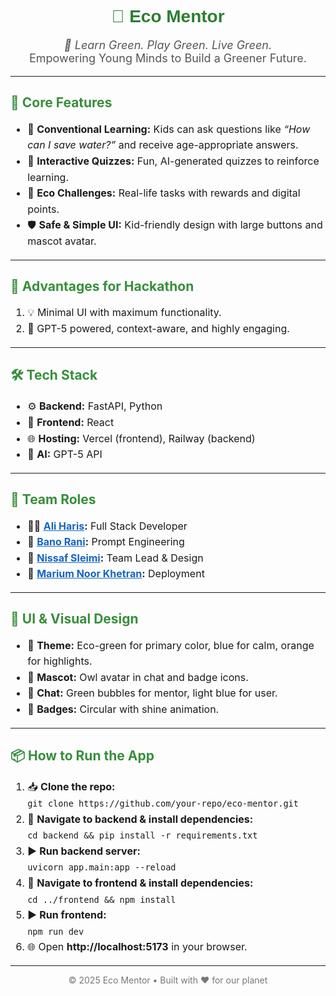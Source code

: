 <h1 align="center" style="color:#2e7d32; font-family:Arial, sans-serif;">
    🌱 Eco Mentor
</h1>
<p align="center" style="font-size:18px; color:#555;">
    <em>🌱 Learn Green. Play Green. Live Green.</em><br>
    Empowering Young Minds to Build a Greener Future.
</p>

<hr>

<h2 style="color:#388e3c;">🌟 Core Features</h2>
<ul style="font-size:16px; line-height:1.6;">
    <li>💬 <strong>Conventional Learning:</strong> Kids can ask questions like <em>“How can I save water?”</em> and receive age-appropriate answers.</li>
    <li>🧠 <strong>Interactive Quizzes:</strong> Fun, AI-generated quizzes to reinforce learning.</li>
    <li>🎯 <strong>Eco Challenges:</strong> Real-life tasks with rewards and digital points.</li>
    <li>🛡️ <strong>Safe & Simple UI:</strong> Kid-friendly design with large buttons and mascot avatar.</li>
</ul>

<hr>

<h2 style="color:#388e3c;">🚀 Advantages for Hackathon</h2>
<ol style="font-size:16px; line-height:1.6;">
    <li>💡 Minimal UI with maximum functionality.</li>
    <li>🤖 GPT-5 powered, context-aware, and highly engaging.</li>
</ol>

<hr>

<h2 style="color:#388e3c;">🛠 Tech Stack</h2>
<ul style="font-size:16px; line-height:1.6;">
    <li>⚙️ <strong>Backend:</strong> FastAPI, Python</li>
    <li>🎨 <strong>Frontend:</strong> React</li>
    <li>🌐 <strong>Hosting:</strong> Vercel (frontend), Railway (backend)</li>
    <li>🤖 <strong>AI:</strong> GPT-5 API</li>
</ul>

<hr>

<h2 style="color:#388e3c;">👥 Team Roles</h2>
<ul style="font-size:16px; line-height:1.6;">
    <li>👨‍💻 <strong><a href="https://github.com/ali-haris" style="color:#1565c0;">Ali Haris</a>:</strong> Full Stack Developer</li>
    <li>📝 <strong><a href="https://github.com/Bano733-code" style="color:#1565c0;">Bano Rani</a>:</strong> Prompt Engineering</li>
    <li>🦉 <strong><a href="https://github.com/N2024-2025" style="color:#1565c0;">Nissaf Sleimi</a>:</strong> Team Lead & Design</li>
    <li>🚀 <strong><a href="https://github.com/mariumnoorkhetran" style="color:#1565c0;">Marium Noor Khetran</a>:</strong> Deployment</li>
</ul>

<hr>

<h2 style="color:#388e3c;">🎨 UI & Visual Design</h2>
<ul style="font-size:16px; line-height:1.6;">
    <li>🌿 <strong>Theme:</strong> Eco-green for primary color, blue for calm, orange for highlights.</li>
    <li>🦉 <strong>Mascot:</strong> Owl avatar in chat and badge icons.</li>
    <li>💬 <strong>Chat:</strong> Green bubbles for mentor, light blue for user.</li>
    <li>🏅 <strong>Badges:</strong> Circular with shine animation.</li>
</ul>

<hr>

<h2 style="color:#388e3c;">📦 How to Run the App</h2>
<ol style="font-size:16px; line-height:1.6;">
    <li>📥 <strong>Clone the repo:</strong><br>
        <code>git clone https://github.com/your-repo/eco-mentor.git</code>
    </li>
    <li>📂 <strong>Navigate to backend & install dependencies:</strong><br>
        <code>cd backend && pip install -r requirements.txt</code>
    </li>
    <li>▶️ <strong>Run backend server:</strong><br>
        <code>uvicorn app.main:app --reload</code>
    </li>
    <li>📂 <strong>Navigate to frontend & install dependencies:</strong><br>
        <code>cd ../frontend && npm install</code>
    </li>
    <li>▶️ <strong>Run frontend:</strong><br>
        <code>npm run dev</code>
    </li>
    <li>🌐 Open <strong>http://localhost:5173</strong> in your browser.</li>
</ol>

<hr>

<p align="center" style="font-size:14px; color:#777;">
    © 2025 Eco Mentor • Built with ❤️ for our planet
</p>
